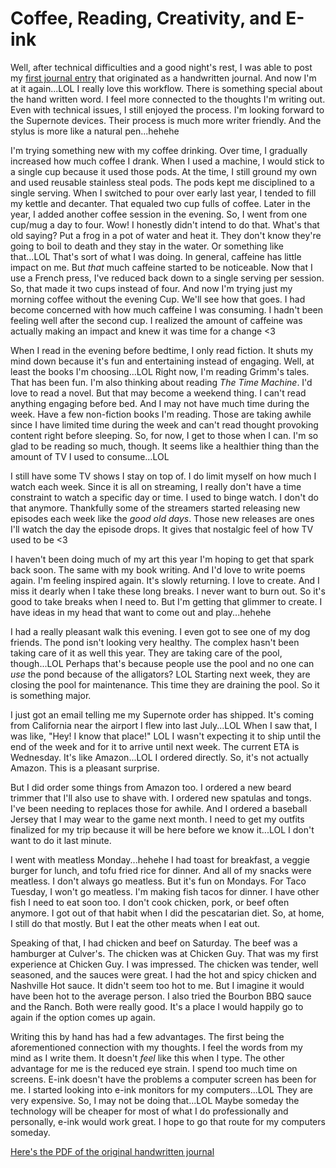 # Coffee, Reading, Creativity, and E-ink
 
Well, after technical difficulties and a good night's rest, I was able to post my [first journal entry](20_handwritten-journal-entry) that originated as a handwritten journal. And now I'm at it again...LOL I really love this workflow. There is something special about the hand written word. I feel more connected to the thoughts I'm writing out. Even with technical issues, I still enjoyed the process. I'm looking forward to the Supernote devices. Their process is much more writer friendly. And the stylus is more like a natural pen...hehehe

I'm trying something new with my coffee drinking. Over time, I gradually increased how much coffee I drank. When I used a machine, I would stick to a single cup because it used those pods. At the time, I still ground my own and used reusable stainless steal pods. The pods kept me disciplined to a single serving. When I switched to pour over early last year, I tended to fill my kettle and decanter. That equaled two cup fulls of coffee. Later in the year, I added another coffee session in the evening. So, I went from one cup/mug a day to four. Wow! I honestly didn't intend to do that. What's that old saying? Put a frog in a pot of water and heat it. They don't know they're going to boil to death and they stay in the water. Or something like that...LOL That's sort of what I was doing. In general, caffeine has little impact on me. But *that* much caffeine started to be noticeable. Now that I use a French press, I've reduced back down to a single serving per session. So, that made it two cups instead of four. And now I'm trying just my morning coffee without the evening Cup. We'll see how that goes. I had become concerned with how much caffeine I was consuming. I hadn't been feeling well after the second cup. I realized the amount of caffeine was actually making an impact and knew it was time for a change <3

When I read in the evening before bedtime, I only read fiction. It shuts my mind down because it's fun and entertaining instead of engaging. Well, at least the books I'm choosing...LOL Right now, I'm reading Grimm's tales. That has been fun. I'm also thinking about reading *The Time Machine*. I'd love to read a novel. But that may become a weekend thing. I can't read anything engaging before bed. And I may not have much time during the week. Have a few non-fiction books I'm reading. Those are taking awhile since I have limited time during the week and can't read thought provoking content right before sleeping. So, for now, I get to those when I can. I'm so glad to be reading so much, though. It seems like a healthier thing than the amount of TV I used to consume...LOL

I still have some TV shows I stay on top of. I do limit myself on how much I watch each week. Since it is all on streaming, I really don't have a time constraint to watch a specific day or time. I used to binge watch. I don't do that anymore. Thankfully some of the streamers started releasing new episodes each week like the *good old days*. Those new releases are ones I'll watch the day the episode drops. It gives that nostalgic feel of how TV used to be <3

I haven't been doing much of my art this year I'm hoping to get that spark back soon. The same with my book writing. And I'd love to write poems again. I'm feeling inspired again. It's slowly returning. I love to create. And I miss it dearly when I take these long breaks. I never want to burn out. So it's good to take breaks when I need to. But I'm getting that glimmer to create. I have ideas in my head that want to come out and play...hehehe

I had a really pleasant walk this evening. I even got to see one of my dog friends. The pond isn't looking very healthy. The complex hasn't been taking care of it as well this year. They are taking care of the pool, though...LOL Perhaps that's because people use the pool and no one can *use* the pond because of the alligators? LOL Starting next week, they are closing the pool for maintenance. This time they are draining the pool. So it is something major.

I just got an email telling me my Supernote order has shipped. It's coming from California near the airport I flew into last July...LOL When I saw that, I was like, "Hey! I know that place!" LOL I wasn't expecting it to ship until the end of the week and for it to arrive until next week. The current ETA is Wednesday. It's like Amazon...LOL I ordered directly. So, it's not actually Amazon. This is a pleasant surprise.

But I did order some things from Amazon too. I ordered a new beard trimmer that I'll also use to shave with. I ordered new spatulas and tongs. I've been needing to replaces those for awhile. And I ordered a baseball Jersey that I may wear to the game next month. I need to get my outfits finalized for my trip because it will be here before we know it...LOL I don't want to do it last minute.

I went with meatless Monday...hehehe I had toast for breakfast, a veggie burger for lunch, and tofu fried rice for dinner. And all of my snacks were meatless. I don't always go meatless. But it's fun on Mondays. For Taco Tuesday, I won't go meatless. I'm making fish tacos for dinner. I have other fish I need to eat soon too. I don't cook chicken, pork, or beef often anymore. I got out of that habit when I did the pescatarian diet. So, at home, I still do that mostly. But I eat the other meats when I eat out.

Speaking of that, I had chicken and beef on Saturday. The beef was a hamburger at Culver's. The chicken was at Chicken Guy. That was my first experience at Chicken Guy. I was impressed. The chicken was tender, well seasoned, and the sauces were great. I had the hot and spicy chicken and Nashville Hot sauce. It didn't seem too hot to me. But I imagine it would have been hot to the average person. I also tried the Bourbon BBQ sauce and the Ranch. Both were really good. It's a place I would happily go to again if the option comes up again.

Writing this by hand has had a few advantages. The first being the aforementioned connection with my thoughts. I feel the words from my mind as I write them. It doesn't *feel* like this when I type. The other advantage for me is the reduced eye strain. I spend too much time on screens. E-ink doesn't have the problems a computer screen has been for me. I started looking into e-ink monitors for my computers...LOL They are very expensive. So, I may not be doing that...LOL Maybe someday the technology will be cheaper for most of what I do professionally and personally, e-ink would work great. I hope to go that route for my computers someday.

[Here's the PDF of the original handwritten journal](/media/blog/2025/07/2025_07_21.pdf)